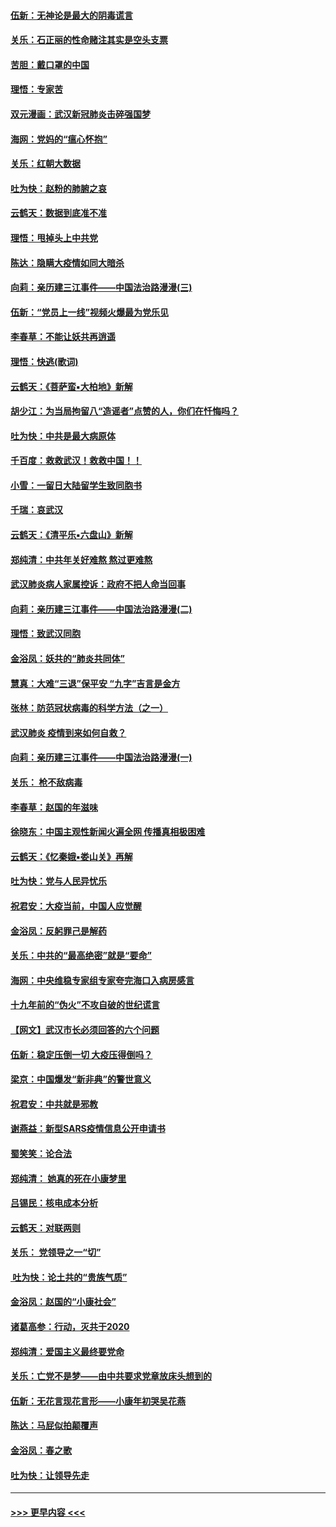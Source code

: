 #### [伍新：无神论是最大的阴毒谎言](../pages/nsc993/n11846129.md?t=02061802) 
#### [关乐：石正丽的性命赌注其实是空头支票](../pages/nsc993/n11846109.md?t=02061802) 
#### [苦胆：戴口罩的中国](../pages/nsc993/n11845576.md?t=02061802) 
#### [理悟：专家苦](../pages/nsc993/n11845564.md?t=02061802) 
#### [双元漫画：武汉新冠肺炎击碎强国梦](../pages/nsc993/n11843320.md?t=02061802) 
#### [海网：党妈的“瘟心怀抱”](../pages/nsc993/n11840740.md?t=02061802) 
#### [关乐：红朝大数据](../pages/nsc993/n11840675.md?t=02061802) 
#### [吐为快：赵粉的肺腑之哀](../pages/nsc993/n11840618.md?t=02061802) 
#### [云鹤天：数据到底准不准](../pages/nsc993/n11840325.md?t=02061802) 
#### [理悟：甩掉头上中共党](../pages/nsc993/n11838826.md?t=02061802) 
#### [陈达：隐瞒大疫情如同大暗杀](../pages/nsc993/n11838771.md?t=02061802) 
#### [向莉：亲历建三江事件——中国法治路漫漫(三)](../pages/nsc993/n11831825.md?t=02061802) 
#### [伍新：“党员上一线”视频火爆最为党乐见](../pages/nsc993/n11838200.md?t=02061802) 
#### [李春草：不能让妖共再逍遥](../pages/nsc993/n11838102.md?t=02061802) 
#### [理悟：快逃(歌词)](../pages/nsc993/n11838083.md?t=02061802) 
#### [云鹤天：《菩萨蛮▪大柏地》新解](../pages/nsc993/n11838059.md?t=02061802) 
#### [胡少江：为当局拘留八“造谣者”点赞的人，你们在忏悔吗？](../pages/nsc993/n11836801.md?t=02061802) 
#### [吐为快：中共是最大病原体](../pages/nsc993/n11836748.md?t=02061802) 
#### [千百度：救救武汉！救救中国！！](../pages/nsc993/n11836145.md?t=02061802) 
#### [小雪：一留日大陆留学生致同胞书](../pages/nsc993/n11834624.md?t=02061802) 
#### [千瑞：哀武汉](../pages/nsc993/n11833647.md?t=02061802) 
#### [云鹤天：《清平乐▪六盘山》新解](../pages/nsc993/n11833611.md?t=02061802) 
#### [郑纯清：中共年关好难熬 熬过更难熬](../pages/nsc993/n11833489.md?t=02061802) 
#### [武汉肺炎病人家属控诉：政府不把人命当回事](../pages/nsc993/n11833205.md?t=02061802) 
#### [向莉：亲历建三江事件——中国法治路漫漫(二)](../pages/nsc993/n11829102.md?t=02061802) 
#### [理悟：致武汉同胞](../pages/nsc993/n11831522.md?t=02061802) 
#### [金浴凤：妖共的“肺炎共同体”](../pages/nsc993/n11829448.md?t=02061802) 
#### [慧真：大难“三退”保平安 “九字”吉言是金方](../pages/nsc993/n11829501.md?t=02061802) 
#### [张林：防范冠状病毒的科学方法（之一）](../pages/nsc993/n11828618.md?t=02061802) 
#### [武汉肺炎 疫情到来如何自救？](../pages/nsc993/n11827632.md?t=02061802) 
#### [向莉：亲历建三江事件——中国法治路漫漫(一)](../pages/nsc993/n11827190.md?t=02061802) 
#### [关乐： 枪不敌病毒](../pages/nsc993/n11826746.md?t=02061802) 
#### [李春草：赵国的年滋味](../pages/nsc993/n11826321.md?t=02061802) 
#### [徐晓东：中国主观性新闻火遍全网 传播真相极困难](../pages/nsc993/n11826508.md?t=02061802) 
#### [云鹤天：《忆秦娥▪娄山关》再解](../pages/nsc993/n11824682.md?t=02061802) 
#### [吐为快：党与人民异忧乐](../pages/nsc993/n11824660.md?t=02061802) 
#### [祝君安：大疫当前，中国人应觉醒](../pages/nsc993/n11821946.md?t=02061802) 
#### [金浴凤：反躬罪己是解药](../pages/nsc993/n11820280.md?t=02061802) 
#### [关乐：中共的“最高绝密”就是“要命”](../pages/nsc993/n11816946.md?t=02061802) 
#### [海网：中央维稳专家组专家夸完海口入病房感言](../pages/nsc993/n11815138.md?t=02061802) 
#### [十九年前的“伪火”不攻自破的世纪谎言](../pages/nsc993/n11813238.md?t=02061802) 
#### [【网文】武汉市长必须回答的六个问题](../pages/nsc993/n11813848.md?t=02061802) 
#### [伍新：稳定压倒一切 大疫压得倒吗？](../pages/nsc993/n11812634.md?t=02061802) 
#### [梁京：中国爆发“新非典”的警世意义](../pages/nsc993/n11812554.md?t=02061802) 
#### [祝君安：中共就是邪教](../pages/nsc993/n11812431.md?t=02061802) 
#### [谢燕益：新型SARS疫情信息公开申请书](../pages/nsc993/n11808840.md?t=02061802) 
#### [蜀笑笑：论合法](../pages/nsc993/n11808064.md?t=02061802) 
#### [郑纯清： 她真的死在小康梦里](../pages/nsc993/n11806623.md?t=02061802) 
#### [吕锡民：核电成本分析](../pages/nsc993/n11806284.md?t=02061802) 
#### [云鹤天：对联两则](../pages/nsc993/n11805957.md?t=02061802) 
#### [关乐： 党领导之一“切”](../pages/nsc993/n11804505.md?t=02061802) 
#### [ 吐为快：论土共的“贵族气质”](../pages/nsc993/n11804490.md?t=02061802) 
#### [金浴凤：赵国的“小康社会”](../pages/nsc993/n11804452.md?t=02061802) 
#### [诸葛高参：行动，灭共于2020](../pages/nsc993/n11804120.md?t=02061802) 
#### [郑纯清：爱国主义最终要党命](../pages/nsc993/n11802197.md?t=02061802) 
#### [关乐：亡党不是梦——由中共要求党章放床头想到的](../pages/nsc993/n11802156.md?t=02061802) 
#### [伍新：无花言现花言形——小康年初哭吴花燕](../pages/nsc993/n11800044.md?t=02061802) 
#### [陈达：马屁似拍颠覆声](../pages/nsc993/n11800010.md?t=02061802) 
#### [金浴凤：春之歌](../pages/nsc993/n11797687.md?t=02061802) 
#### [吐为快：让领导先走](../pages/nsc993/n11797512.md?t=02061802) 

----
#### [ >>> 更早内容 <<< ](../indexes/nsc993-earlier.md)
